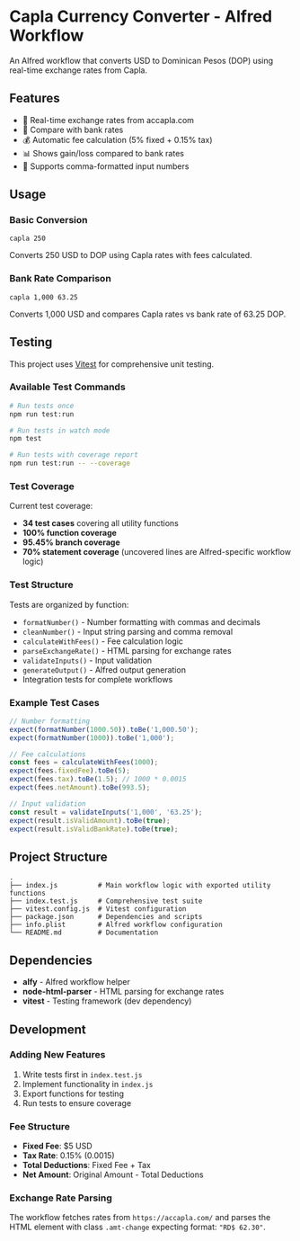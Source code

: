 # Capla Currency Converter - Alfred Workflow

An Alfred workflow that converts USD to Dominican Pesos (DOP) using real-time exchange rates from Capla.

## Features

- 💱 Real-time exchange rates from accapla.com
- 🏦 Compare with bank rates
- 💰 Automatic fee calculation (5% fixed + 0.15% tax)
- 📊 Shows gain/loss compared to bank rates
- 🔢 Supports comma-formatted input numbers

## Usage

### Basic Conversion
```
capla 250
```
Converts 250 USD to DOP using Capla rates with fees calculated.

### Bank Rate Comparison
```
capla 1,000 63.25
```
Converts 1,000 USD and compares Capla rates vs bank rate of 63.25 DOP.

## Testing

This project uses [Vitest](https://vitest.dev/) for comprehensive unit testing.

### Available Test Commands

```bash
# Run tests once
npm run test:run

# Run tests in watch mode
npm test

# Run tests with coverage report
npm run test:run -- --coverage
```

### Test Coverage

Current test coverage:
- **34 test cases** covering all utility functions
- **100% function coverage**
- **95.45% branch coverage**
- **70% statement coverage** (uncovered lines are Alfred-specific workflow logic)

### Test Structure

Tests are organized by function:
- `formatNumber()` - Number formatting with commas and decimals
- `cleanNumber()` - Input string parsing and comma removal
- `calculateWithFees()` - Fee calculation logic
- `parseExchangeRate()` - HTML parsing for exchange rates
- `validateInputs()` - Input validation
- `generateOutput()` - Alfred output generation
- Integration tests for complete workflows

### Example Test Cases

```javascript
// Number formatting
expect(formatNumber(1000.50)).toBe('1,000.50');
expect(formatNumber(1000)).toBe('1,000');

// Fee calculations
const fees = calculateWithFees(1000);
expect(fees.fixedFee).toBe(5);
expect(fees.tax).toBe(1.5); // 1000 * 0.0015
expect(fees.netAmount).toBe(993.5);

// Input validation
const result = validateInputs('1,000', '63.25');
expect(result.isValidAmount).toBe(true);
expect(result.isValidBankRate).toBe(true);
```

## Project Structure

```
.
├── index.js          # Main workflow logic with exported utility functions
├── index.test.js     # Comprehensive test suite
├── vitest.config.js  # Vitest configuration
├── package.json      # Dependencies and scripts
├── info.plist        # Alfred workflow configuration
└── README.md         # Documentation
```

## Dependencies

- **alfy** - Alfred workflow helper
- **node-html-parser** - HTML parsing for exchange rates
- **vitest** - Testing framework (dev dependency)

## Development

### Adding New Features

1. Write tests first in `index.test.js`
2. Implement functionality in `index.js`
3. Export functions for testing
4. Run tests to ensure coverage

### Fee Structure

- **Fixed Fee**: $5 USD
- **Tax Rate**: 0.15% (0.0015)
- **Total Deductions**: Fixed Fee + Tax
- **Net Amount**: Original Amount - Total Deductions

### Exchange Rate Parsing

The workflow fetches rates from `https://accapla.com/` and parses the HTML element with class `.amt-change` expecting format: `"RD$ 62.30"`. 